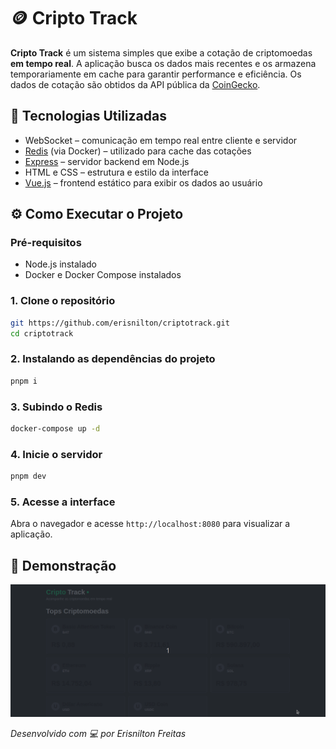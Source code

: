 # 🪙 Cripto Track

**Cripto Track** é um sistema simples que exibe a cotação de criptomoedas **em tempo real**. A aplicação busca os dados mais recentes e os armazena temporariamente em cache para garantir performance e eficiência.
Os dados de cotação são obtidos da API pública da [CoinGecko](https://www.coingecko.com/).

## 🚀 Tecnologias Utilizadas

* WebSocket – comunicação em tempo real entre cliente e servidor
* [Redis](https://redis.io/) (via Docker) – utilizado para cache das cotações
* [Express](https://expressjs.com/) – servidor backend em Node.js
* HTML e CSS – estrutura e estilo da interface
* [Vue.js](https://vuejs.org/) – frontend estático para exibir os dados ao usuário

## ⚙️ Como Executar o Projeto

### Pré-requisitos

* Node.js instalado
* Docker e Docker Compose instalados

### 1. Clone o repositório

```bash
git https://github.com/erisnilton/criptotrack.git
cd criptotrack
```

### 2. Instalando as dependências do projeto

```bash
pnpm i
```
### 3. Subindo o Redis

```bash
docker-compose up -d
```

### 4. Inicie o servidor

```bash
pnpm dev
```


### 5. Acesse a interface

Abra o navegador e acesse `http://localhost:8080` para visualizar a aplicação.

## 📸 Demonstração

![Demonstração do Cripto Track](https://raw.githubusercontent.com/erisnilton/criptotrack/main/public/demo.gif)

*Desenvolvido com 💻 por Erisnilton Freitas*
